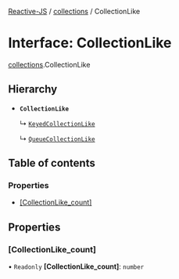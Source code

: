 [Reactive-JS](../README.md) / [collections](../modules/collections.md) / CollectionLike

# Interface: CollectionLike

[collections](../modules/collections.md).CollectionLike

## Hierarchy

- **`CollectionLike`**

  ↳ [`KeyedCollectionLike`](collections.KeyedCollectionLike.md)

  ↳ [`QueueCollectionLike`](utils.QueueCollectionLike.md)

## Table of contents

### Properties

- [[CollectionLike\_count]](collections.CollectionLike.md#[collectionlike_count])

## Properties

### [CollectionLike\_count]

• `Readonly` **[CollectionLike\_count]**: `number`
